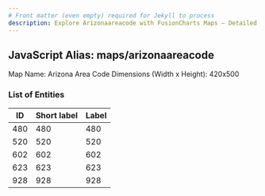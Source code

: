 ```yaml
---
# Front matter (even empty) required for Jekyll to process
description: Explore Arizonaareacode with FusionCharts Maps – Detailed features for seamless integration. Try now & enhance your data visualization today! 
---
```


## JavaScript Alias: maps/arizonaareacode

Map Name: Arizona Area Code
Dimensions (Width x Height): 420x500

### List of Entities

| ID  | Short label | Label |
| --- | ----------- | ----- |
| 480 | 480         | 480   |
| 520 | 520         | 520   |
| 602 | 602         | 602   |
| 623 | 623         | 623   |
| 928 | 928         | 928   |
